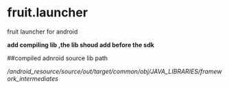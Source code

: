 fruit.launcher
==============

fruit launcher for android

**add compiling lib ,the lib shoud add before the sdk**

##compiled adnroid source lib path

*/android_resource/source/out/target/common/obj/JAVA_LIBRARIES/framework_intermediates*